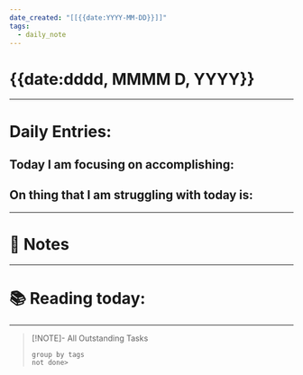 ```yaml
---
date_created: "[[{{date:YYYY-MM-DD}}]]"
tags:
  - daily_note
---
```

# {{date:dddd, MMMM D, YYYY}} 

---
# Daily Entries: 
Today I am focusing on accomplishing: 
- 

On thing that I am struggling with today is: 
- 

---
# 📝 Notes 




---
# 📚 Reading today:




---

>[!NOTE]- All Outstanding Tasks
>```tasks 
>group by tags
>not done>
>```